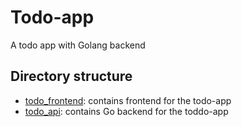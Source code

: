 # Todo-app
A todo app with Golang backend

## Directory structure
- [todo_frontend](./todo_frontend): contains frontend for the todo-app
- [todo_api](./todo_api): contains Go backend for the toddo-app

